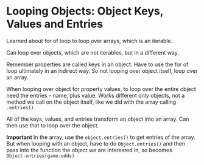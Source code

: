 # Looping Objects: Object Keys, Values and Entries

Learned about for of loop to loop over arrays, which is an iterable.

Can loop over objects, which are not iterables, but in a different way.

Remember properties are called keys in an object. Have to use the for of loop ultimately in an indirect way. So not looping over object itself, loop over an array.

When looping over object for property values, to loop over the entire object need the entries - name, plus value. Works different only objects, not a method we call on the object itself, like we did with the array calling `.entries()`

All of the keys, values, and entries transform an object into an array. Can then use that to loop over the object.

**Important** In the array, use the `object.entries()` to get entries of the array. But when looping with an object, have to do `Object.entries()` and then pass into the function the object we are interested in, so becomes `Object.entries(game.odds)`

